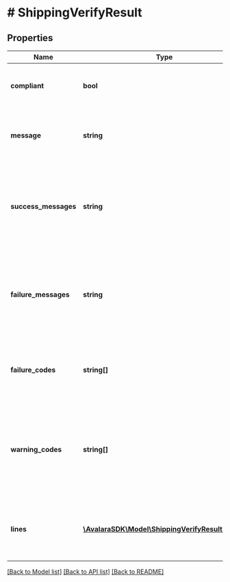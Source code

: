 # # ShippingVerifyResult

## Properties

Name | Type | Description | Notes
------------ | ------------- | ------------- | -------------
**compliant** | **bool** | Whether every line in the transaction is compliant. | [optional]
**message** | **string** | A short description of the result of the compliance check. | [optional]
**success_messages** | **string** | A detailed description of the result of each of the passed checks made against this transaction, separated by line. | [optional]
**failure_messages** | **string** | A detailed description of the result of each of the failed checks made against this transaction, separated by line. | [optional]
**failure_codes** | **string[]** | An enumeration of all the failure codes received across all lines. | [optional]
**warning_codes** | **string[]** | An enumeration of all the warning codes received across all lines that a determination could not be made for. | [optional]
**lines** | [**\AvalaraSDK\Model\ShippingVerifyResultLines[]**](ShippingVerifyResultLines.md) | Describes the results of the checks made for each line in the transaction. | [optional]

[[Back to Model list]](../../README.md#models) [[Back to API list]](../../README.md#endpoints) [[Back to README]](../../README.md)
